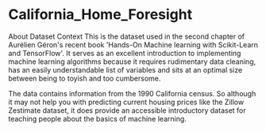 # California_Home_Foresight

About Dataset
Context
This is the dataset used in the second chapter of Aurélien Géron's recent book 'Hands-On Machine learning with Scikit-Learn and TensorFlow'. It serves as an excellent introduction to implementing machine learning algorithms because it requires rudimentary data cleaning, has an easily understandable list of variables and sits at an optimal size between being to toyish and too cumbersome.

The data contains information from the 1990 California census. So although it may not help you with predicting current housing prices like the Zillow Zestimate dataset, it does provide an accessible introductory dataset for teaching people about the basics of machine learning.
